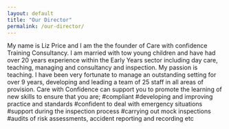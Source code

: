 ```yaml
---
layout: default
title: "Our Director"
permalink: /our-director/
---
```


My name is Liz Price and I am the the founder of Care with confidence Training Consultancy.  I am married with tow young children and have had over 20 years experience within the Early Years sector including day care, teaching, managing and consultancy and inspection.
My passion is teaching. I have been very fortunate to manage an outstanding setting for over 9 years, developing and leading a team of 25 staff in all areas of provision. 
Care with Confidence can support you to promote the learning of new skills to ensure that you are;
#compliant
#developing and improving practice and standards
#confident to deal with emergency situations
#support during the inspection process
#carrying out mock inspections
#audits of risk assessments, accident reporting and recording etc
